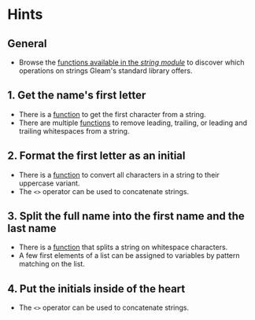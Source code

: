 # Hints

## General

- Browse the [functions available in the _string module_][string-module-functions] to discover which operations on strings Gleam's standard library offers.

## 1. Get the name's first letter

- There is a [function][string-first] to get the first character from a string.
- There are multiple [functions][string-trim] to remove leading, trailing, or leading and trailing whitespaces from a string.

## 2. Format the first letter as an initial

- There is a [function][string-upcase] to convert all characters in a string to their uppercase variant.
- The `<>` operator can be used to concatenate strings.

## 3. Split the full name into the first name and the last name

- There is a [function][string-split] that splits a string on whitespace characters.
- A few first elements of a list can be assigned to variables by pattern matching on the list.

## 4. Put the initials inside of the heart

- The `<>` operator can be used to concatenate strings.

[string-module-functions]: https://hexdocs.pm/gleam_stdlib/gleam/string.html
[string-first]: https://hexdocs.pm/gleam_stdlib/gleam/string.html#first
[string-trim]: https://hexdocs.pm/gleam_stdlib/gleam/string.html#trim
[string-upcase]: https://hexdocs.pm/gleam_stdlib/gleam/string.html#uppercase
[string-split]: https://hexdocs.pm/gleam_stdlib/gleam/string.html#split

